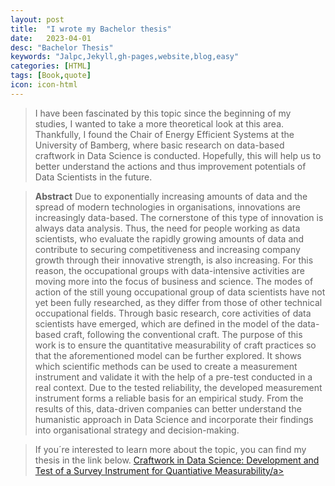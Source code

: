 ```yaml
---
layout: post
title:  "I wrote my Bachelor thesis"
date:   2023-04-01
desc: "Bachelor Thesis"
keywords: "Jalpc,Jekyll,gh-pages,website,blog,easy"
categories: [HTML]
tags: [Book,quote]
icon: icon-html
---
```


> I have been fascinated by this topic since the beginning of my studies, I wanted to take a more theoretical look at this area. Thankfully, I found the Chair of Energy Efficient Systems at the University of Bamberg, where basic research on data-based craftwork in Data Science is conducted. Hopefully, this will help us to better understand the actions and thus improvement potentials of Data Scientists in the future.

> **Abstract**
Due to exponentially increasing amounts of data and the spread of modern technologies
in organisations, innovations are increasingly data-based. The cornerstone of this type
of innovation is always data analysis. Thus, the need for people working as data
scientists, who evaluate the rapidly growing amounts of data and contribute to securing
competitiveness and increasing company growth through their innovative strength, is
also increasing.
For this reason, the occupational groups with data-intensive activities are moving more
into the focus of business and science. The modes of action of the still young
occupational group of data scientists have not yet been fully researched, as they differ
from those of other technical occupational fields. Through basic research, core activities
of data scientists have emerged, which are defined in the model of the data-based craft,
following the conventional craft.
The purpose of this work is to ensure the quantitative measurability of craft practices so
that the aforementioned model can be further explored. It shows which scientific
methods can be used to create a measurement instrument and validate it with the help
of a pre-test conducted in a real context. Due to the tested reliability, the developed
measurement instrument forms a reliable basis for an empirical study. From the results
of this, data-driven companies can better understand the humanistic approach in Data
Science and incorporate their findings into organisational strategy and decision-making.

> If you´re interested to learn more about the topic, you can find my thesis in the link below.
> <a href="https://drive.google.com/file/d/1PlmX2jgv2yGHB6vFct_I11_sLVEbKYU_/view?usp=sharing">Craftwork in Data Science: Development and
Test of a Survey Instrument for Quantiative Measurability/a>
